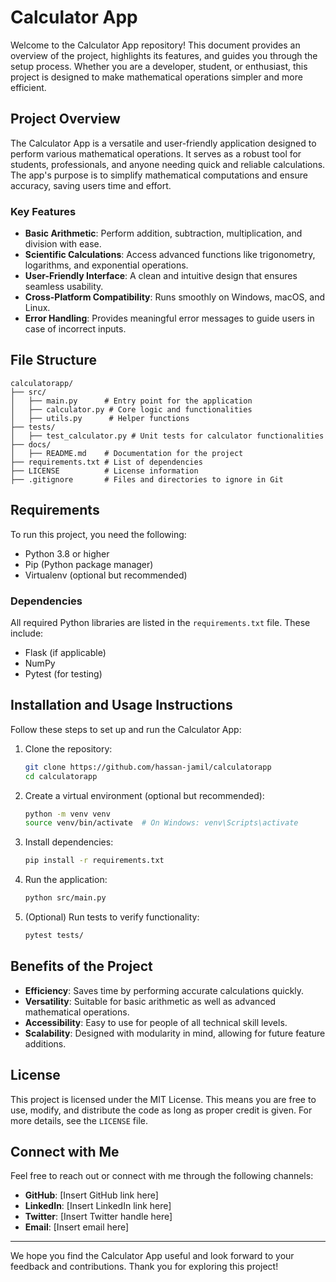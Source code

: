 # Calculator App

Welcome to the Calculator App repository! This document provides an overview of the project, highlights its features, and guides you through the setup process. Whether you are a developer, student, or enthusiast, this project is designed to make mathematical operations simpler and more efficient.

## Project Overview

The Calculator App is a versatile and user-friendly application designed to perform various mathematical operations. It serves as a robust tool for students, professionals, and anyone needing quick and reliable calculations. The app's purpose is to simplify mathematical computations and ensure accuracy, saving users time and effort.

### Key Features

- **Basic Arithmetic**: Perform addition, subtraction, multiplication, and division with ease.
- **Scientific Calculations**: Access advanced functions like trigonometry, logarithms, and exponential operations.
- **User-Friendly Interface**: A clean and intuitive design that ensures seamless usability.
- **Cross-Platform Compatibility**: Runs smoothly on Windows, macOS, and Linux.
- **Error Handling**: Provides meaningful error messages to guide users in case of incorrect inputs.

## File Structure

```
calculatorapp/
├── src/
│   ├── main.py      # Entry point for the application
│   ├── calculator.py # Core logic and functionalities
│   ├── utils.py      # Helper functions
├── tests/
│   ├── test_calculator.py # Unit tests for calculator functionalities
├── docs/
│   ├── README.md    # Documentation for the project
├── requirements.txt # List of dependencies
├── LICENSE          # License information
├── .gitignore       # Files and directories to ignore in Git
```

## Requirements

To run this project, you need the following:

- Python 3.8 or higher
- Pip (Python package manager)
- Virtualenv (optional but recommended)

### Dependencies

All required Python libraries are listed in the `requirements.txt` file. These include:
- Flask (if applicable)
- NumPy
- Pytest (for testing)

## Installation and Usage Instructions

Follow these steps to set up and run the Calculator App:

1. Clone the repository:
   ```bash
   git clone https://github.com/hassan-jamil/calculatorapp
   cd calculatorapp
   ```

2. Create a virtual environment (optional but recommended):
   ```bash
   python -m venv venv
   source venv/bin/activate  # On Windows: venv\Scripts\activate
   ```

3. Install dependencies:
   ```bash
   pip install -r requirements.txt
   ```

4. Run the application:
   ```bash
   python src/main.py
   ```

5. (Optional) Run tests to verify functionality:
   ```bash
   pytest tests/
   ```

## Benefits of the Project

- **Efficiency**: Saves time by performing accurate calculations quickly.
- **Versatility**: Suitable for basic arithmetic as well as advanced mathematical operations.
- **Accessibility**: Easy to use for people of all technical skill levels.
- **Scalability**: Designed with modularity in mind, allowing for future feature additions.

## License

This project is licensed under the MIT License. This means you are free to use, modify, and distribute the code as long as proper credit is given. For more details, see the `LICENSE` file.

## Connect with Me

Feel free to reach out or connect with me through the following channels:

- **GitHub**: [Insert GitHub link here]
- **LinkedIn**: [Insert LinkedIn link here]
- **Twitter**: [Insert Twitter handle here]
- **Email**: [Insert email here]

---

We hope you find the Calculator App useful and look forward to your feedback and contributions. Thank you for exploring this project!

